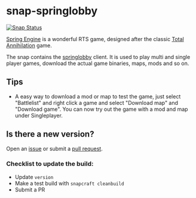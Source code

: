 # snap-springlobby

[![Snap Status](https://build.snapcraft.io/badge/nsg/snap-springlobby.svg)](https://build.snapcraft.io/user/nsg/snap-springlobby)

[Spring Engine](https://springrts.com) is a wonderful RTS game, designed
after the classic [Total Annihilation](https://en.wikipedia.org/wiki/Total_Annihilation)
game.

The snap contains the [springlobby](http://springlobby.info) client. It is used to play multi and single player games, download the actual game binaries, maps, mods and so on.

## Tips

* A easy way to download a mod or map to test the game, just select "Battlelist" and right click a game and select "Download map" and "Download game". You can now try out the game with a mod and map under Singleplayer.

## Is there a new version?

Open an [issue](https://github.com/nsg/snap-springlobby/issues) or submit a
[pull request](https://github.com/nsg/snap-springlobby/pulls).

### Checklist to update the build:

- Update `version`
- Make a test build with `snapcraft cleanbuild`
- Submit a PR
